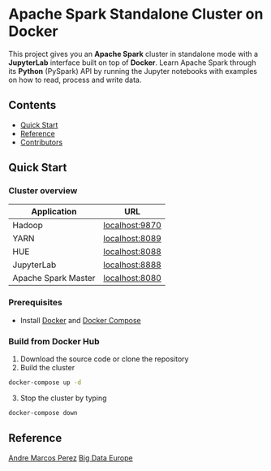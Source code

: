 # Apache Spark Standalone Cluster on Docker

This project gives you an **Apache Spark** cluster in standalone mode with a **JupyterLab** interface built on top of **Docker**.
Learn Apache Spark through its **Python** (PySpark) API by running the Jupyter notebooks with examples on how to read, process and write data.

## Contents

- [Quick Start](#quick-start)
- [Reference](#reference)
- [Contributors](#contributors)

## <a name="quick-start"></a>Quick Start

### Cluster overview

| Application            | URL                                      |
| ---------------------- | ---------------------------------------- |
| Hadoop                 | [localhost:9870](http://localhost:9870/) |
| YARN                   | [localhost:8089](http://localhost:8089/) |
| HUE                    | [localhost:8088](http://localhost:8088/) |
| JupyterLab             | [localhost:8888](http://localhost:8888/) |
| Apache Spark Master    | [localhost:8080](http://localhost:8080/) |

### Prerequisites

 - Install [Docker](https://docs.docker.com/get-docker/) and [Docker Compose](https://docs.docker.com/compose/install/)
 
 ### Build from Docker Hub

1. Download the source code or clone the repository
2. Build the cluster

```bash
docker-compose up -d
```
3. Stop the cluster by typing
```bash
docker-compose down
```

## <a name="reference"></a>Reference
[Andre Marcos Perez](https://github.com/cluster-apps-on-docker/spark-standalone-cluster-on-docker)
[Big Data Europe](https://github.com/big-data-europe/docker-hadoop)

